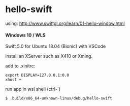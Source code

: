 # hello-swift

using: http://www.swiftgl.org/learn/01-hello-window.html

#### Windows 10 / WLS

Swift 5.0 for Ubuntu 18.04 (Bionic) with VSCode

install an XServer such as X410 or Xming.

add to .xinitrc:
```
export DISPLAY=127.0.0.1:0.0
xhost +
```

run app in wsl shell (ctrl-`)
```bash
$ .build/x86_64-unknown-linux/debug/hello-swift
```
